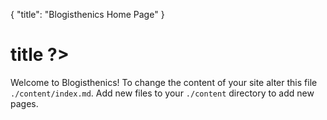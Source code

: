 {
    "title": "Blogisthenics Home Page"
}

# <?= $this->title ?>

Welcome to Blogisthenics! To change the content of your site alter this file `./content/index.md`. Add new files to your `./content` directory to add new pages.